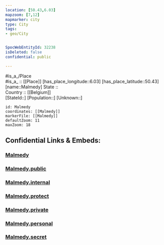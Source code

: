 ```yaml
---
location: [50.43,6.03] 
mapzoom: [7,12] 
mapmarker: city 
type: City
tags:
- geo/City


SpocWebEntityId: 32238
isDeleted: false
confidential: public

---
```

#is_a_/Place  
#is_a_ :: [[Place]] 
[has_place_longitude::6.03] 
[has_place_latitude::50.43] 
[name::Malmedy] 
State ::  
Country :: [[Belgium]]  
[StateId::] 
[Population::] 
[Unknown::] 


```leaflet
id: Malmedy
coordinates: [[Malmedy]] 
markerFile: [[Malmedy]] 
defaultZoom: 11 
maxZoom: 18
```


## Confidential Links & Embeds: 

### [Malmedy](/_Standards/Earth/Continent/Europe/Europe~West/Belgium/Regions~Belgium/Wallonie/counties~Wallonie/Liège/City/Malmedy.md) 

### [Malmedy.public](/_public/Earth/Continent/Europe/Europe~West/Belgium/Regions~Belgium/Wallonie/counties~Wallonie/Liège/City/Malmedy.public.md) 

### [Malmedy.internal](/_internal/Earth/Continent/Europe/Europe~West/Belgium/Regions~Belgium/Wallonie/counties~Wallonie/Liège/City/Malmedy.internal.md) 

### [Malmedy.protect](/_protect/Earth/Continent/Europe/Europe~West/Belgium/Regions~Belgium/Wallonie/counties~Wallonie/Liège/City/Malmedy.protect.md) 

### [Malmedy.private](/_private/Earth/Continent/Europe/Europe~West/Belgium/Regions~Belgium/Wallonie/counties~Wallonie/Liège/City/Malmedy.private.md) 

### [Malmedy.personal](/_personal/Earth/Continent/Europe/Europe~West/Belgium/Regions~Belgium/Wallonie/counties~Wallonie/Liège/City/Malmedy.personal.md) 

### [Malmedy.secret](/_secret/Earth/Continent/Europe/Europe~West/Belgium/Regions~Belgium/Wallonie/counties~Wallonie/Liège/City/Malmedy.secret.md)

